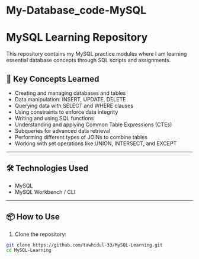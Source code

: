 # My-Database_code-MySQL
# MySQL Learning Repository

This repository contains my MySQL practice modules where I am learning essential database concepts through SQL scripts and assignments.

## 🚀 Key Concepts Learned
- Creating and managing databases and tables  
- Data manipulation: INSERT, UPDATE, DELETE  
- Querying data with SELECT and WHERE clauses  
- Using constraints to enforce data integrity  
- Writing and using SQL functions  
- Understanding and applying Common Table Expressions (CTEs)  
- Subqueries for advanced data retrieval  
- Performing different types of JOINs to combine tables  
- Working with set operations like UNION, INTERSECT, and EXCEPT  

---

## 🛠 Technologies Used

- MySQL  
- MySQL Workbench / CLI  

---

## 📦 How to Use

1. Clone the repository:  
```bash
git clone https://github.com/tawhidul-33/MySQL-Learning.git
cd MySQL-Learning
